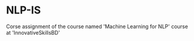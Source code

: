 # NLP-IS
Corse assignment of the course named 'Machine Learning for NLP' course at 'InnovativeSkillsBD'
